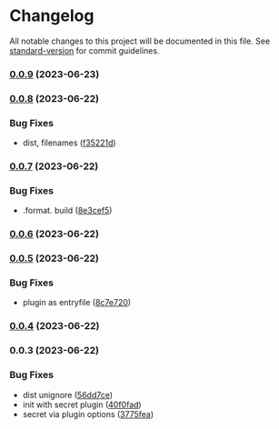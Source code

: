 # Changelog

All notable changes to this project will be documented in this file. See [standard-version](https://github.com/conventional-changelog/standard-version) for commit guidelines.

### [0.0.9](https://github.com/BKeanu1989/vue-secret-directive/compare/v0.0.8...v0.0.9) (2023-06-23)

### [0.0.8](https://github.com/BKeanu1989/vue-secret-directive/compare/v0.0.7...v0.0.8) (2023-06-22)


### Bug Fixes

* dist, filenames ([f35221d](https://github.com/BKeanu1989/vue-secret-directive/commit/f35221df51903f9242fceba5cc4bd66093a48037))

### [0.0.7](https://github.com/BKeanu1989/vue-secret-directive/compare/v0.0.6...v0.0.7) (2023-06-22)


### Bug Fixes

* .format. build ([8e3cef5](https://github.com/BKeanu1989/vue-secret-directive/commit/8e3cef543109d8d4502750e6f4ae81763d0e6d1e))

### [0.0.6](https://github.com/BKeanu1989/vue-secret-directive/compare/v0.0.5...v0.0.6) (2023-06-22)

### [0.0.5](https://github.com/BKeanu1989/vue-secret-directive/compare/v0.0.4...v0.0.5) (2023-06-22)


### Bug Fixes

* plugin as entryfile ([8c7e720](https://github.com/BKeanu1989/vue-secret-directive/commit/8c7e720c32bfbda4edd08d1dce8337f815f06b15))

### [0.0.4](https://github.com/BKeanu1989/vue-secret-directive/compare/v0.0.3...v0.0.4) (2023-06-22)

### 0.0.3 (2023-06-22)


### Bug Fixes

* dist unignore ([56dd7ce](https://github.com/BKeanu1989/vue-secret-directive/commit/56dd7ce2f58cf41dff97fc78f6184cd6aece72fd))
* init with secret plugin ([40f0fad](https://github.com/BKeanu1989/vue-secret-directive/commit/40f0fad0554bf2ed5f99717f843ac5fb21a8ca27))
* secret via plugin options ([3775fea](https://github.com/BKeanu1989/vue-secret-directive/commit/3775fea34ccff1546d689ae559fc3ba4ea35c275))
